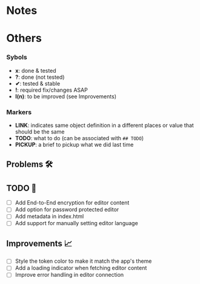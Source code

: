 # Notes

# Others

### Sybols

-  **x**: done & tested
-  **?**: done (not tested)
-  **✔**: tested & stable
-  **!**: required fix/changes ASAP
-  **I(n)**: to be improved (see Improvements)

### Markers

-  **LINK**: indicates same object definition in a different places
   or value that should be the same
-  **TODO**: what to do (can be associated with `## TODO`)
-  **PICKUP**: a brief to pickup what we did last time

## Problems 🛠️

## TODO 📝

-  [ ] Add End-to-End encryption for editor content
-  [ ] Add option for password protected editor
-  [ ] Add metadata in index.html
-  [ ] Add support for manually setting editor language

## Improvements 📈

-  [ ] Style the token color to make it match the app's theme
-  [ ] Add a loading indicator when fetching editor content
-  [ ] Improve error handling in editor connection
